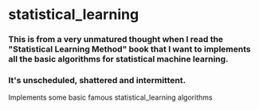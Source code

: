 # statistical_learning

### This is from a very unmatured thought when I read the "Statistical Learning Method" book that I want to implements all the basic algorithms for statistical machine learning.

### It's unscheduled, shattered and intermittent.

Implements some basic famous statistical_learning algorithms
